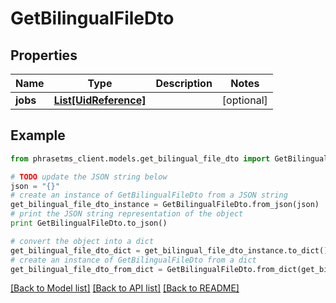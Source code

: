 # GetBilingualFileDto

## Properties

| Name     | Type                                      | Description | Notes      |
| -------- | ----------------------------------------- | ----------- | ---------- |
| **jobs** | [**List[UidReference]**](UidReference.md) |             | [optional] |

## Example

```python
from phrasetms_client.models.get_bilingual_file_dto import GetBilingualFileDto

# TODO update the JSON string below
json = "{}"
# create an instance of GetBilingualFileDto from a JSON string
get_bilingual_file_dto_instance = GetBilingualFileDto.from_json(json)
# print the JSON string representation of the object
print GetBilingualFileDto.to_json()

# convert the object into a dict
get_bilingual_file_dto_dict = get_bilingual_file_dto_instance.to_dict()
# create an instance of GetBilingualFileDto from a dict
get_bilingual_file_dto_from_dict = GetBilingualFileDto.from_dict(get_bilingual_file_dto_dict)
```

[[Back to Model list]](../README.md#documentation-for-models) [[Back to API list]](../README.md#documentation-for-api-endpoints) [[Back to README]](../README.md)
